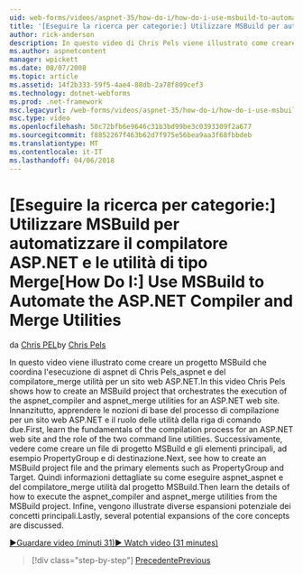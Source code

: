 ```yaml
---
uid: web-forms/videos/aspnet-35/how-do-i/how-do-i-use-msbuild-to-automate-the-aspnet-compiler-and-merge-utilities
title: '[Eseguire la ricerca per categorie:] Utilizzare MSBuild per automatizzare il compilatore ASP.NET e unire le utilità | Documenti Microsoft'
author: rick-anderson
description: In questo video di Chris Pels viene illustrato come creare un progetto MSBuild che coordina l'esecuzione delle utilità aspnet_compiler e aspnet_merge per una pagina ASP...
ms.author: aspnetcontent
manager: wpickett
ms.date: 08/07/2008
ms.topic: article
ms.assetid: 14f2b333-59f5-4ae4-88db-2a78f809cef3
ms.technology: dotnet-webforms
ms.prod: .net-framework
msc.legacyurl: /web-forms/videos/aspnet-35/how-do-i/how-do-i-use-msbuild-to-automate-the-aspnet-compiler-and-merge-utilities
msc.type: video
ms.openlocfilehash: 50c72bfb6e9646c31b3bd99be3c0393309f2a677
ms.sourcegitcommit: f8852267f463b62d7f975e56bea9aa3f68fbbdeb
ms.translationtype: MT
ms.contentlocale: it-IT
ms.lasthandoff: 04/06/2018
---
```

<a name="how-do-i-use-msbuild-to-automate-the-aspnet-compiler-and-merge-utilities"></a><span data-ttu-id="40dac-103">[Eseguire la ricerca per categorie:] Utilizzare MSBuild per automatizzare il compilatore ASP.NET e le utilità di tipo Merge</span><span class="sxs-lookup"><span data-stu-id="40dac-103">[How Do I:] Use MSBuild to Automate the ASP.NET Compiler and Merge Utilities</span></span>
====================
<span data-ttu-id="40dac-104">da [Chris PEL](https://twitter.com/chrispels)</span><span class="sxs-lookup"><span data-stu-id="40dac-104">by [Chris Pels](https://twitter.com/chrispels)</span></span>

<span data-ttu-id="40dac-105">In questo video viene illustrato come creare un progetto MSBuild che coordina l'esecuzione di aspnet di Chris Pels\_aspnet e del compilatore\_merge utilità per un sito web ASP.NET.</span><span class="sxs-lookup"><span data-stu-id="40dac-105">In this video Chris Pels shows how to create an MSBuild project that orchestrates the execution of the aspnet\_compiler and aspnet\_merge utilities for an ASP.NET web site.</span></span> <span data-ttu-id="40dac-106">Innanzitutto, apprendere le nozioni di base del processo di compilazione per un sito web ASP.NET e il ruolo delle utilità della riga di comando due.</span><span class="sxs-lookup"><span data-stu-id="40dac-106">First, learn the fundamentals of the compilation process for an ASP.NET web site and the role of the two command line utilities.</span></span> <span data-ttu-id="40dac-107">Successivamente, vedere come creare un file di progetto MSBuild e gli elementi principali, ad esempio PropertyGroup e di destinazione.</span><span class="sxs-lookup"><span data-stu-id="40dac-107">Next, see how to create an MSBuild project file and the primary elements such as PropertyGroup and Target.</span></span> <span data-ttu-id="40dac-108">Quindi informazioni dettagliate su come eseguire aspnet\_aspnet e del compilatore\_merge utilità dal progetto MSBuild.</span><span class="sxs-lookup"><span data-stu-id="40dac-108">Then learn the details of how to execute the aspnet\_compiler and aspnet\_merge utilities from the MSBuild project.</span></span> <span data-ttu-id="40dac-109">Infine, vengono illustrate diverse espansioni potenziale dei concetti principali.</span><span class="sxs-lookup"><span data-stu-id="40dac-109">Lastly, several potential expansions of the core concepts are discussed.</span></span>

[<span data-ttu-id="40dac-110">&#9654;Guardare video (minuti 31)</span><span class="sxs-lookup"><span data-stu-id="40dac-110">&#9654; Watch video (31 minutes)</span></span>](https://channel9.msdn.com/Blogs/ASP-NET-Site-Videos/how-do-i-use-msbuild-to-automate-the-aspnet-compiler-and-merge-utilities)

> [!div class="step-by-step"]
> [<span data-ttu-id="40dac-111">Precedente</span><span class="sxs-lookup"><span data-stu-id="40dac-111">Previous</span></span>](how-do-i-serialize-a-graph-with-the-entity-framework.md)
